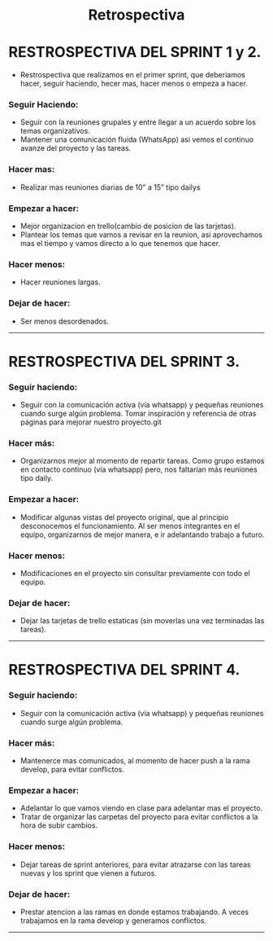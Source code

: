<h1 align="center">Retrospectiva</h1>

# RESTROSPECTIVA DEL SPRINT 1 y 2.

- Restrospectiva que realizamos en el primer sprint, que deberiamos hacer, seguir haciendo, hecer mas, hacer menos o empeza a hacer.

### Seguir Haciendo:

- Seguir con la reuniones grupales y entre llegar a un acuerdo sobre los temas organizativos.
- Mantener una comunicación fluida (WhatsApp) asi vemos el continuo avanze del proyecto y las tareas.

### Hacer mas:

- Realizar mas reuniones diarias de 10” a 15” tipo dailys

### Empezar a hacer:

- Mejor organizacion en trello(cambio de posicion de las tarjetas).
- Plantear los temas que vamos a revisar en la reunion, asi aprovechamos mas el tiempo y vamos directo a lo que tenemos que hacer.

### Hacer menos:

- Hacer reuniones largas.

### Dejar de hacer:

- Ser menos desordenados.

***********************************************************************************************************

# RESTROSPECTIVA DEL SPRINT 3.

### Seguir haciendo:
- Seguir con la comunicación activa (vía whatsapp) y pequeñas reuniones cuando surge algún problema.
  Tomar inspiración y referencia de otras páginas para mejorar nuestro proyecto.git 

### Hacer más:
- Organizarnos mejor al momento de repartir tareas.
  Como grupo estamos en contacto continuo (vía whatsapp) pero, nos faltarían más reuniones tipo daily.

### Empezar a hacer:
- Modificar algunas vistas del proyecto original, que al principio desconocemos el funcionamiento.
  Al ser menos integrantes en el equipo, organizarnos de mejor manera, e ir adelantando trabajo a futuro.

### Hacer menos:
- Modificaciones en el proyecto sin consultar previamente con todo el equipo.

### Dejar de hacer:
- Dejar las tarjetas de trello estaticas (sin moverlas una vez terminadas las tareas).


**********************************************************************************************************

# RESTROSPECTIVA DEL SPRINT 4.

### Seguir haciendo:
- Seguir con la comunicación activa (vía whatsapp) y pequeñas reuniones cuando surge algún problema.

### Hacer más:
- Mantenerce mas comunicados, al momento de hacer push a la rama develop, para evitar conflictos.
     

### Empezar a hacer:
- Adelantar lo que vamos viendo en clase para adelantar mas el proyecto.
- Tratar de organizar las carpetas del proyecto para evitar conflictos a la hora de subir cambios. 
       
### Hacer menos:
- Dejar tareas de sprint anteriores, para evitar atrazarse con las tareas nuevas y los sprint que vienen a futuros.

### Dejar de hacer:
- Prestar atencion a las ramas en donde estamos trabajando. A veces trabajamos en la rama develop y generamos conflictos.

*********************************************************************************************************

